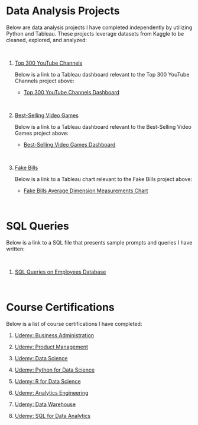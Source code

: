 # Data Analysis Projects

Below are data analysis projects I have completed independently by utilizing Python and Tableau. These projects leverage datasets from Kaggle to be cleaned, explored, and analyzed:

<br>

1) [Top 300 YouTube Channels](https://github.com/jersonscruz/Data-Analysis-Projects/blob/main/Data%20Project%20-%2001%20Top%20300%20YouTube%20Channels.ipynb)
  
      Below is a link to a Tableau dashboard relevant to the Top 300 YouTube Channels project above:
  
      - [Top 300 YouTube Channels Dashboard](https://public.tableau.com/app/profile/jerson.cruz/viz/Top300YouTubeChannelsDashboard001/DashboardTopYT001)
  
<br>

2) [Best-Selling Video Games](https://github.com/jersonscruz/Data-Analysis-Projects/blob/main/Data%20Project%20-%2002%20Best-Selling%20Video%20Games.ipynb)
  
      Below is a link to a Tableau dashboard relevant to the Best-Selling Video Games project above:
  
      - [Best-Selling Video Games Dashboard](https://public.tableau.com/app/profile/jerson.cruz/viz/Best-SellingVideoGamesDashboard/DashboardBSVG001)

<br>

3) [Fake Bills](https://github.com/jersonscruz/Data-Analysis-Projects/blob/main/Data%20Project%20-%2003%20Fake%20Bills.ipynb)
  
    Below is a link to a Tableau chart relevant to the Fake Bills project above:
  
    - [Fake Bills Average Dimension Measurements Chart](https://public.tableau.com/app/profile/jerson.cruz/viz/FakevsRealBillsChart/ChartFB001)

<br>

# SQL Queries

Below is a link to a SQL file that presents sample prompts and queries I have written:

<br>

1) [SQL Queries on Employees Database](https://github.com/jersonscruz/Data-Analysis-Projects/blob/main/SQLFileEmployeesDatabase.sql)

<br>

# Course Certifications

Below is a list of course certifications I have completed:

1) [Udemy: Business Administration](https://www.udemy.com/certificate/UC-10fff2e9-2d71-43fc-bb75-70e77049b806/)

2) [Udemy: Product Management](https://www.udemy.com/certificate/UC-d85bd332-df51-473e-8650-e753e025aa9f/)

3) [Udemy: Data Science](https://www.udemy.com/certificate/UC-8b297df9-f0a2-4484-b589-a17885a1eaaa/)

4) [Udemy: Python for Data Science](https://www.udemy.com/certificate/UC-e11b1e60-2839-4a9f-93ef-f5a3def2197b/)

5) [Udemy: R for Data Science](https://www.udemy.com/certificate/UC-58bf5de6-1b27-4a3c-8977-14b7868d6a3c/)

6) [Udemy: Analytics Engineering](https://www.udemy.com/certificate/UC-202b70bf-8929-4835-b877-6cbecc6a6294/)

7) [Udemy: Data Warehouse](https://www.udemy.com/certificate/UC-87c23710-a0d9-4f2f-866b-662d1d31b73e/)

8) [Udemy: SQL for Data Analytics](https://www.udemy.com/certificate/UC-f01487ca-c75e-4bbf-a671-e8ceb2dc7f82/)
